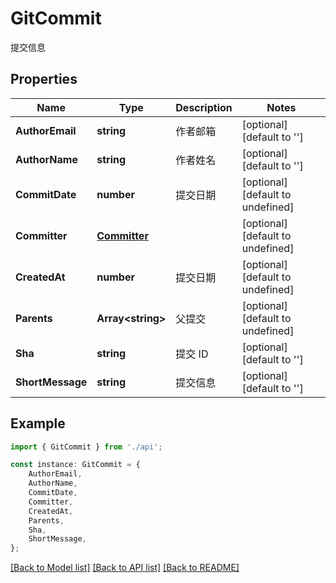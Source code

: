 # GitCommit

提交信息

## Properties

Name | Type | Description | Notes
------------ | ------------- | ------------- | -------------
**AuthorEmail** | **string** | 作者邮箱 | [optional] [default to '']
**AuthorName** | **string** | 作者姓名 | [optional] [default to '']
**CommitDate** | **number** | 提交日期 | [optional] [default to undefined]
**Committer** | [**Committer**](Committer.md) |  | [optional] [default to undefined]
**CreatedAt** | **number** | 提交日期 | [optional] [default to undefined]
**Parents** | **Array&lt;string&gt;** | 父提交 | [optional] [default to undefined]
**Sha** | **string** | 提交 ID | [optional] [default to '']
**ShortMessage** | **string** | 提交信息 | [optional] [default to '']

## Example

```typescript
import { GitCommit } from './api';

const instance: GitCommit = {
    AuthorEmail,
    AuthorName,
    CommitDate,
    Committer,
    CreatedAt,
    Parents,
    Sha,
    ShortMessage,
};
```

[[Back to Model list]](../README.md#documentation-for-models) [[Back to API list]](../README.md#documentation-for-api-endpoints) [[Back to README]](../README.md)
